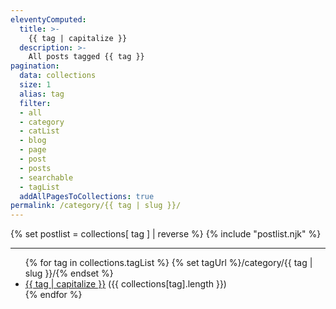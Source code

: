 ```yaml
---
eleventyComputed:
  title: >-
    {{ tag | capitalize }}
  description: >-
    All posts tagged {{ tag }}
pagination:
  data: collections
  size: 1
  alias: tag
  filter:
  - all
  - category
  - catList
  - blog
  - page
  - post
  - posts
  - searchable
  - tagList
  addAllPagesToCollections: true
permalink: /category/{{ tag | slug }}/
---
```


{% set postlist = collections[ tag ] | reverse %}
{% include "postlist.njk" %}

<hr class="major" />

<ul class="tag-list">
{% for tag in collections.tagList %}
{% set tagUrl %}/category/{{ tag | slug }}/{% endset %}
<li><a href="{{ tagUrl }}" class="tag">{{ tag | capitalize }}</a> ({{ collections[tag].length }})</li>
{% endfor %}
</ul>

